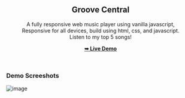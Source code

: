 <div align="center">


  <h2 align="center">Groove Central</h2>

  A fully responsive web music player using vanilla javascript, <br />Responsive for all devices, build using html, css, and javascript. <br />Listen to my top 5 songs!

  <a href="https://dkaty123.github.io/groove-central/"><strong>➥ Live Demo</strong></a>

</div>

<br />

### Demo Screeshots

![image](https://github.com/user-attachments/assets/409f4466-b048-4bf6-806d-51e547fdc6f4)



